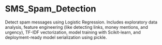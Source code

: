 # SMS_Spam_Detection
Detect spam messages using Logistic Regression. Includes exploratory data analysis, feature engineering (like detecting links, money mentions, and urgency), TF-IDF vectorization, model training with Scikit-learn, and deployment-ready model serialization using pickle.

